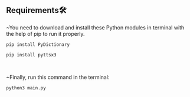 <h2><b>Requirements🛠️</b></h2>

~You need to download and install these Python modules in terminal with the help of pip to run it properly.

```
pip install PyDictionary
```


```
pip install pyttsx3
```

<br>


~Finally, run this command in the terminal:
```
python3 main.py
```
